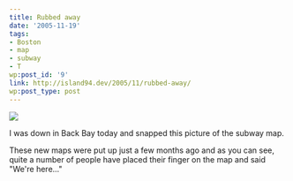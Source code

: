 ```yaml
---
title: Rubbed away
date: '2005-11-19'
tags:
- Boston
- map
- subway
- T
wp:post_id: '9'
link: http://island94.dev/2005/11/rubbed-away/
wp:post_type: post
---
```


  ![](http://farm1.static.flickr.com/26/64889642_51925902ce.jpg)

I was down in Back Bay today and snapped this picture of the subway map.

These new maps were put up just a few months ago and as you can see, quite a number of people have placed their finger on the map and said "We're here..."